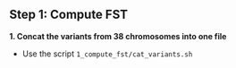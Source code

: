 ## Step 1: Compute FST

**1. Concat the variants from 38 chromosomes into one file**
* Use the script `1_compute_fst/cat_variants.sh`
